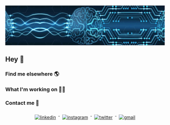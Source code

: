 ![Foto de Capa](images/foto-de-capa.jpeg)

## Hey 👋

### Find me elsewhere 🌎

### What I'm working on 👨‍💻

### Contact me 📱

<p align="center">
  <a href="https://www.linkedin.com/in/gabrielcaussi/">
    <img src="svg/linkedin.svg" alt="linkedin" style="vertical-align:top; margin:10px 8px">
  </a>

  <a href="https://www.instagram.com/g_caussi/">
    <img src="svg/instagram.svg" alt="instagram" style="vertical-align:top; margin:10px 8px">
  </a>

  <a href="https://www.twitter.com/g_caussi/">
    <img src="svg/twitter.svg" alt="twitter" style="vertical-align:top; margin:10px 8px">
  </a>
  
  <a href="https://www.gmail.com/gcaussi">
    <img src="svg/gmail.svg" alt="gmail" style="vertical-align:top; margin:10px 8px">
  </a>
</p>


  






<!--
- 🔭 I’m currently working on ...
- 🌱 I’m currently learning ...
- 👯 I’m looking to collaborate on ...
- 🤔 I’m looking for help with ...
- 💬 Ask me about ...
- 📫 How to reach me: ...
- 😄 Pronouns: ...
- ⚡ Fun fact: ...
-->
